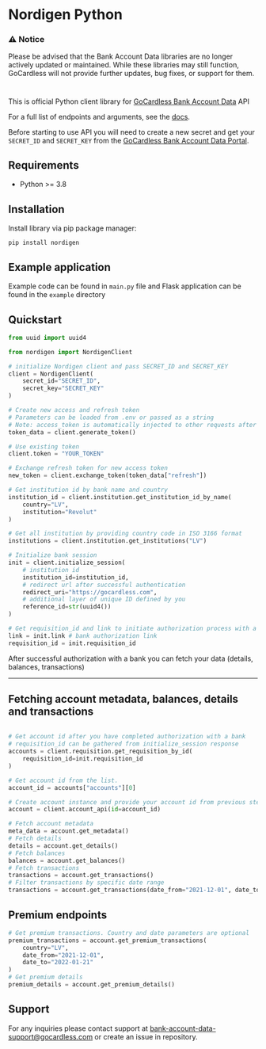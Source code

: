 # Nordigen Python

### ⚠️ Notice
Please be advised that the Bank Account Data libraries are no longer actively updated or maintained. While these libraries may still function, GoCardless will not provide further updates, bug fixes, or support for them.
#

This is official Python client library for [GoCardless Bank Account Data](https://gocardless.com/bank-account-data/) API

For a full list of endpoints and arguments, see the [docs](https://developer.gocardless.com/bank-account-data/quick-start-guide).

Before starting to use API you will need to create a new secret and get your `SECRET_ID` and `SECRET_KEY` from the [GoCardless Bank Account Data Portal](https://bankaccountdata.gocardless.com/user-secrets/).

## Requirements

* Python >= 3.8


## Installation

Install library via pip package manager:

```
pip install nordigen
```

## Example application

Example code can be found in `main.py` file and Flask application can be found in the `example` directory

## Quickstart


```python
from uuid import uuid4

from nordigen import NordigenClient

# initialize Nordigen client and pass SECRET_ID and SECRET_KEY
client = NordigenClient(
    secret_id="SECRET_ID",
    secret_key="SECRET_KEY"
)

# Create new access and refresh token
# Parameters can be loaded from .env or passed as a string
# Note: access_token is automatically injected to other requests after you successfully obtain it
token_data = client.generate_token()

# Use existing token
client.token = "YOUR_TOKEN"

# Exchange refresh token for new access token
new_token = client.exchange_token(token_data["refresh"])

# Get institution id by bank name and country
institution_id = client.institution.get_institution_id_by_name(
    country="LV",
    institution="Revolut"
)

# Get all institution by providing country code in ISO 3166 format
institutions = client.institution.get_institutions("LV")

# Initialize bank session
init = client.initialize_session(
    # institution id
    institution_id=institution_id,
    # redirect url after successful authentication
    redirect_uri="https://gocardless.com",
    # additional layer of unique ID defined by you
    reference_id=str(uuid4())
)

# Get requisition_id and link to initiate authorization process with a bank
link = init.link # bank authorization link
requisition_id = init.requisition_id
```

After successful authorization with a bank you can fetch your data (details, balances, transactions)

---

## Fetching account metadata, balances, details and transactions

```python

# Get account id after you have completed authorization with a bank
# requisition_id can be gathered from initialize_session response
accounts = client.requisition.get_requisition_by_id(
    requisition_id=init.requisition_id
)

# Get account id from the list.
account_id = accounts["accounts"][0]

# Create account instance and provide your account id from previous step
account = client.account_api(id=account_id)

# Fetch account metadata
meta_data = account.get_metadata()
# Fetch details
details = account.get_details()
# Fetch balances
balances = account.get_balances()
# Fetch transactions
transactions = account.get_transactions()
# Filter transactions by specific date range
transactions = account.get_transactions(date_from="2021-12-01", date_to="2022-01-21")
```

## Premium endpoints

```python
# Get premium transactions. Country and date parameters are optional
premium_transactions = account.get_premium_transactions(
    country="LV",
    date_from="2021-12-01",
    date_to="2022-01-21"
)
# Get premium details
premium_details = account.get_premium_details()
```

## Support

For any inquiries please contact support at [bank-account-data-support@gocardless.com](bank-account-data-support@gocardless.com) or create an issue in repository.
